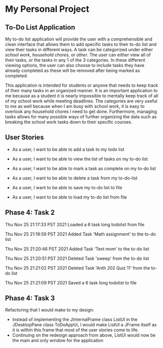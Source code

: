 # My Personal Project

## To-Do List Application


My to-do list application will provide the user with a comprehensible
and clean interface that allows them to add specific tasks to their 
to-do list and view their tasks in different ways. A task can be 
categorized under either *school work*, *household chores*, or *other*. 
The user can either view all of their tasks, or the tasks in any 1 
of the 3 categories. In these different viewing options, 
the user can also choose to include tasks they have already completed
as these will be removed after being marked as completed.

This application is intended for students or anyone that needs to 
keep track of their many tasks in an organized manner. It is an important 
application to me because as a student it is nearly impossible to mentally
keep track of all of my school work while meeting deadlines. The categories
are very useful to me as well because when I am busy with school work, it is easy to 
overlook any household chores I need to get done. Furthermore, managing tasks
allows for many possible ways of further organizing the data such as breaking
the school work tasks down to their specific courses.

## User Stories

- As a user, I want to be able to add a task to my todo list
- As a user, I want to be able to view the list of tasks on my to-do list
- As a user, I want to be able to mark a task as complete on my to-do list
- As a user, I want to be able to delete a task from my to-do-list

- As a user, I want to be able to save my to-do list to file
- As a user, I want to be able to load my to-do list from file

## Phase 4: Task 2

Thu Nov 25 21:17:33 PST 2021
Loaded a 6 task long todolist from file


Thu Nov 25 21:19:59 PST 2021
Added Task 'Math assignment' to the to-do list


Thu Nov 25 21:20:46 PST 2021
Added Task 'Text mom' to the to-do list


Thu Nov 25 21:20:51 PST 2021
Deleted Task 'sweep' from the to-do list


Thu Nov 25 21:21:02 PST 2021
Deleted Task 'Anth 202 Quiz 11' from the to-do list


Thu Nov 25 21:21:09 PST 2021
Saved a 6 task long todolist to file

## Phase 4: Task 3
 
Refactoring that I would make to my design:

 - Instead of implementing the JInternalFrame class ListUI in the JDesktopPane class ToDoAppUi, I would make ListUI a JFrame itself as it is within this frame that most of the user stories come to life.
 - Continuing on the redesign approach from above, ListUI would now be the main and only window for the application 
 
